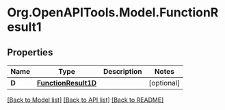 # Org.OpenAPITools.Model.FunctionResult1

## Properties

Name | Type | Description | Notes
------------ | ------------- | ------------- | -------------
**D** | [**FunctionResult1D**](FunctionResult1D.md) |  | [optional] 

[[Back to Model list]](../README.md#documentation-for-models) [[Back to API list]](../README.md#documentation-for-api-endpoints) [[Back to README]](../README.md)

